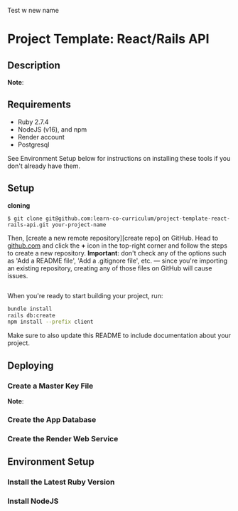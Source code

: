 Test w new name
# Project Template: React/Rails API

## Description

**Note**: 

## Requirements

- Ruby 2.7.4
- NodeJS (v16), and npm
- Render account
- Postgresql

See Environment Setup below for instructions on installing these tools if you
don't already have them.

## Setup

**cloning** 

```console
$ git clone git@github.com:learn-co-curriculum/project-template-react-rails-api.git your-project-name
```

Then, [create a new remote repository][create repo] on GitHub. Head to
[github.com](https://github.com) and click the **+** icon in the top-right
corner and follow the steps to create a new repository. **Important**: don't
check any of the options such as 'Add a README file', 'Add a .gitignore file',
etc. — since you're importing an existing repository, creating any of those
files on GitHub will cause issues.

```console

```

When you're ready to start building your project, run:

```sh
bundle install
rails db:create
npm install --prefix client
```

Make sure to also update this README to include documentation about
your project. 

## Deploying

### Create a Master Key File


**Note**: 

### Create the App Database


### Create the Render Web Service

## Environment Setup

### Install the Latest Ruby Version


### Install NodeJS
